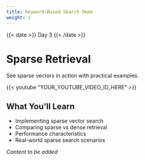 ```yaml
---
title: Keyword-Based Search Demo
weight: 2
---
```


{{< date >}} Day 3 {{< /date >}}

# Sparse Retrieval

See sparse vectors in action with practical examples.

{{< youtube "YOUR_YOUTUBE_VIDEO_ID_HERE" >}}

## What You'll Learn

- Implementing sparse vector search
- Comparing sparse vs dense retrieval
- Performance characteristics
- Real-world sparse search scenarios

*Content to be added* 